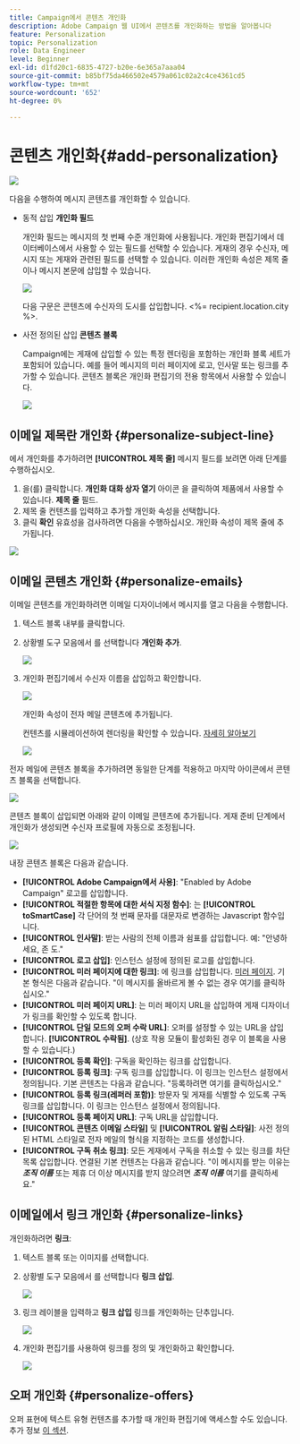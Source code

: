 ```yaml
---
title: Campaign에서 콘텐츠 개인화
description: Adobe Campaign 웹 UI에서 콘텐츠를 개인화하는 방법을 알아봅니다
feature: Personalization
topic: Personalization
role: Data Engineer
level: Beginner
exl-id: d1fd20c1-6835-4727-b20e-6e365a7aaa04
source-git-commit: b85bf75da466502e4579a061c02a2c4ce4361cd5
workflow-type: tm+mt
source-wordcount: '652'
ht-degree: 0%

---
```


# 콘텐츠 개인화{#add-personalization}

![](../assets/do-not-localize/badge.png)

다음을 수행하여 메시지 콘텐츠를 개인화할 수 있습니다.

* 동적 삽입 **개인화 필드**

   개인화 필드는 메시지의 첫 번째 수준 개인화에 사용됩니다. 개인화 편집기에서 데이터베이스에서 사용할 수 있는 필드를 선택할 수 있습니다. 게재의 경우 수신자, 메시지 또는 게재와 관련된 필드를 선택할 수 있습니다. 이러한 개인화 속성은 제목 줄이나 메시지 본문에 삽입할 수 있습니다.

   ![](assets/perso-subject-line.png)

   다음 구문은 콘텐츠에 수신자의 도시를 삽입합니다. &lt;%= recipient.location.city %>.

* 사전 정의된 삽입 **콘텐츠 블록**

   Campaign에는 게재에 삽입할 수 있는 특정 렌더링을 포함하는 개인화 블록 세트가 포함되어 있습니다. 예를 들어 메시지의 미러 페이지에 로고, 인사말 또는 링크를 추가할 수 있습니다. 콘텐츠 블록은 개인화 편집기의 전용 항목에서 사용할 수 있습니다.

   ![](assets/perso-content-blocks.png)
<!--
* Create **conditional content**

    Configure conditional content to add dynamic personalization based on the recipient’s profile for example. Text blocks and/or images are inserted when a particular condition is true.
-->

## 이메일 제목란 개인화 {#personalize-subject-line}

에서 개인화를 추가하려면 **[!UICONTROL 제목 줄]** 메시지 필드를 보려면 아래 단계를 수행하십시오.

1. 을(를) 클릭합니다. **개인화 대화 상자 열기** 아이콘 을 클릭하여 제품에서 사용할 수 있습니다. **제목 줄** 필드.
1. 제목 줄 컨텐츠를 입력하고 추가할 개인화 속성을 선택합니다.
1. 클릭 **확인** 유효성을 검사하려면 다음을 수행하십시오. 개인화 속성이 제목 줄에 추가됩니다.

![](assets/perso-subject.png)

## 이메일 콘텐츠 개인화 {#personalize-emails}

이메일 콘텐츠를 개인화하려면 이메일 디자이너에서 메시지를 열고 다음을 수행합니다.

1. 텍스트 블록 내부를 클릭합니다.
1. 상황별 도구 모음에서 를 선택합니다 **개인화 추가**.

   ![](assets/perso-add-to-content.png)

1. 개인화 편집기에서 수신자 이름을 삽입하고 확인합니다.

   ![](assets/perso-add-name.png)

   개인화 속성이 전자 메일 콘텐츠에 추가됩니다.

   컨텐츠를 시뮬레이션하여 렌더링을 확인할 수 있습니다. [자세히 알아보기](../preview-test/preview-content.md)

   ![](assets/perso-rendering.png)

전자 메일에 콘텐츠 블록을 추가하려면 동일한 단계를 적용하고 마지막 아이콘에서 콘텐츠 블록을 선택합니다.

![](assets/perso-insert-block.png)

콘텐츠 블록이 삽입되면 아래와 같이 이메일 콘텐츠에 추가됩니다. 게재 준비 단계에서 개인화가 생성되면 수신자 프로필에 자동으로 조정됩니다.

![](assets/perso-content-block-in-email.png)


내장 콘텐츠 블록은 다음과 같습니다.

* **[!UICONTROL Adobe Campaign에서 사용]**: &quot;Enabled by Adobe Campaign&quot; 로고를 삽입합니다.
* **[!UICONTROL 적절한 항목에 대한 서식 지정 함수]**: 는 **[!UICONTROL toSmartCase]** 각 단어의 첫 번째 문자를 대문자로 변경하는 Javascript 함수입니다.
* **[!UICONTROL 인사말]**: 받는 사람의 전체 이름과 쉼표를 삽입합니다. 예: &quot;안녕하세요, 존 도.&quot;
* **[!UICONTROL 로고 삽입]**: 인스턴스 설정에 정의된 로고를 삽입합니다.
* **[!UICONTROL 미러 페이지에 대한 링크]**: 에 링크를 삽입합니다. [미러 페이지](../content/mirror-page.md). 기본 형식은 다음과 같습니다. &quot;이 메시지를 올바르게 볼 수 없는 경우 여기를 클릭하십시오.&quot;
* **[!UICONTROL 미러 페이지 URL]**: 는 미러 페이지 URL을 삽입하여 게재 디자이너가 링크를 확인할 수 있도록 합니다.
* **[!UICONTROL 단일 모드의 오퍼 수락 URL]**: 오퍼를 설정할 수 있는 URL을 삽입합니다. **[!UICONTROL 수락됨]**. (상호 작용 모듈이 활성화된 경우 이 블록을 사용할 수 있습니다.)
* **[!UICONTROL 등록 확인]**: 구독을 확인하는 링크를 삽입합니다.
* **[!UICONTROL 등록 링크]**: 구독 링크를 삽입합니다. 이 링크는 인스턴스 설정에서 정의됩니다. 기본 콘텐츠는 다음과 같습니다. &quot;등록하려면 여기를 클릭하십시오.&quot;
* **[!UICONTROL 등록 링크(레퍼러 포함)]**: 방문자 및 게재를 식별할 수 있도록 구독 링크를 삽입합니다. 이 링크는 인스턴스 설정에서 정의됩니다.
* **[!UICONTROL 등록 페이지 URL]**: 구독 URL을 삽입합니다.
* **[!UICONTROL 콘텐츠 이메일 스타일]** 및 **[!UICONTROL 알림 스타일]**: 사전 정의된 HTML 스타일로 전자 메일의 형식을 지정하는 코드를 생성합니다.
* **[!UICONTROL 구독 취소 링크]**: 모든 게재에서 구독을 취소할 수 있는 링크를 차단 목록 삽입합니다. 연결된 기본 컨텐츠는 다음과 같습니다. &quot;이 메시지를 받는 이유는 ***조직 이름*** 또는 제휴 더 이상 메시지를 받지 않으려면 ***조직 이름*** 여기를 클릭하세요.&quot;



## 이메일에서 링크 개인화 {#personalize-links}

개인화하려면 **링크**:

1. 텍스트 블록 또는 이미지를 선택합니다.
1. 상황별 도구 모음에서 를 선택합니다 **링크 삽입**.

   ![](assets/perso-link.png)

1. 링크 레이블을 입력하고 **링크 삽입** 링크를 개인화하는 단추입니다.

   ![](assets/perso-link-insert-icon.png)

1. 개인화 편집기를 사용하여 링크를 정의 및 개인화하고 확인합니다.

   ![](assets/perso-link-edit.png)


## 오퍼 개인화 {#personalize-offers}

오퍼 표현에 텍스트 유형 컨텐츠를 추가할 때 개인화 편집기에 액세스할 수도 있습니다. 추가 정보 [이 섹션](../content/offers.md).
